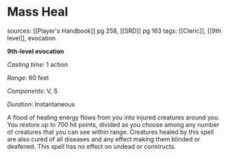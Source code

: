 # Mass Heal
sources: [[Player's Handbook]] pg 258, [[SRD]] pg 163
tags: [[Cleric]], [[9th level]], evocation

**9th-level evocation**

*Casting time*: 1 action

*Range*: 60 feet

*Components*: V, S

*Duration*: Instantaneous

A flood of healing energy flows from you into injured creatures around you. You restore up to 700 hit points, divided as you choose among any number of creatures that you can see within range. Creatures healed by this spell are also cured of all diseases and any effect making them blinded or deafened. This spell has no effect on undead or constructs.
